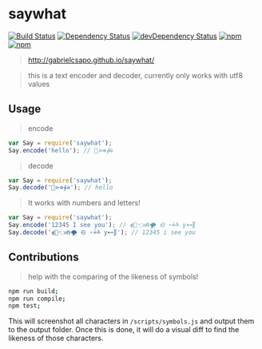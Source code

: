 # saywhat  

[![Build Status](https://travis-ci.org/gabrielcsapo/saywhat.svg?branch=master)](https://travis-ci.org/gabrielcsapo/saywhat)
[![Dependency Status](https://david-dm.org/gabrielcsapo/saywhat.svg)](https://david-dm.org/gabrielcsapo/saywhat)
[![devDependency Status](https://david-dm.org/gabrielcsapo/saywhat/dev-status.svg)](https://david-dm.org/gabrielcsapo/saywhat#info=devDependencies)
[![npm](https://img.shields.io/npm/dt/saywhat.svg?maxAge=2592000)]()
[![npm](https://img.shields.io/npm/dm/saywhat.svg?maxAge=2592000)]()

> http://gabrielcsapo.github.io/saywhat/

> this is a text encoder and decoder, currently only works with utf8 values

## Usage

> encode

```javascript
var Say = require('saywhat');
Say.encode('hello'); // 💇⋗⊕∳≅
```

> decode

```javascript
var Say = require('saywhat');
Say.decode('💇⋗⊕∳≅'); // hello
```

> It works with numbers and letters!

```javascript
var Say = require('saywhat');
Say.encode('12345 I see you'); // ≴🍹👈⋒🌪 ⋳ ⋆≟≛ y⊷∬
Say.decode('≴🍹👈⋒🌪 ⋳ ⋆≟≛ y⊷∬'); // 12345 i see you
```

## Contributions

> help with the comparing of the likeness of symbols!

```bash
npm run build;
npm run compile;
npm test;
```

This will screenshot all characters in `/scripts/symbols.js` and output them to the output folder. Once this is done, it will do a visual diff to find the likeness of those characters.
